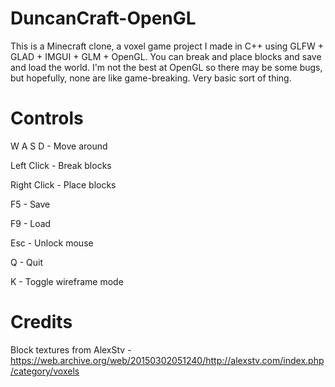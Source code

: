 # DuncanCraft-OpenGL
This is a Minecraft clone, a voxel game project I made in C++ using GLFW + GLAD + IMGUI + GLM + OpenGL. You can break and place blocks and save and load the world. I'm not the best at OpenGL so there may be some bugs, but hopefully, none are like game-breaking. Very basic sort of thing.
# Controls
W A S D - Move around

Left Click - Break blocks

Right Click - Place blocks

F5 - Save

F9 - Load

Esc - Unlock mouse

Q - Quit

K - Toggle wireframe mode

# Credits
Block textures from AlexStv - https://web.archive.org/web/20150302051240/http://alexstv.com/index.php/category/voxels
